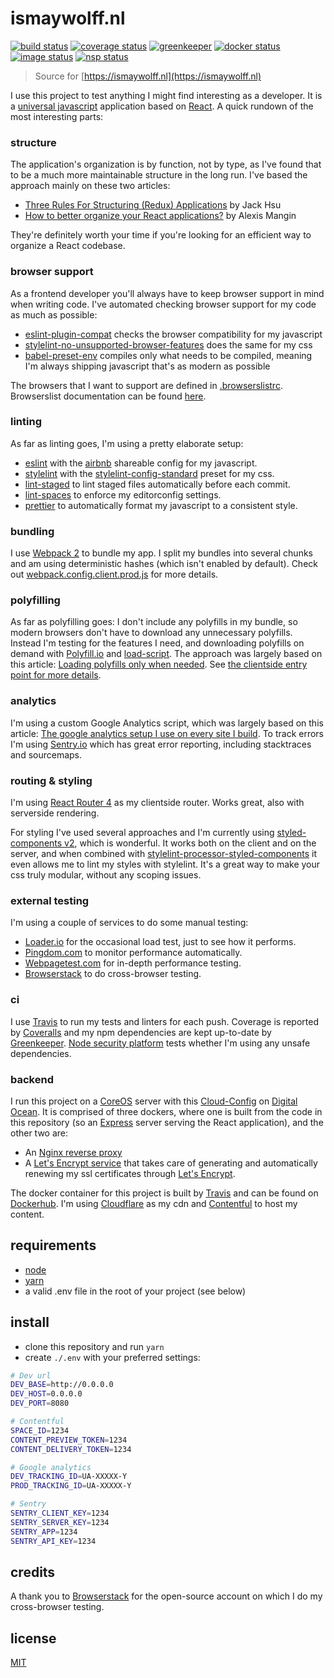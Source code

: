 # ismaywolff.nl

[![build status][build-badge]][build-url]
[![coverage status][coverage-badge]][coverage-url]
[![greenkeeper][greenkeeper-badge]][greenkeeper-url]
[![docker status][docker-badge]][docker-url]
[![image status][image-badge]][image-url]
[![nsp status][nsp-badge]][nsp-url]

> Source for [https://ismaywolff.nl](https://ismaywolff.nl)

I use this project to test anything I might find interesting as a developer. It is a
[universal javascript](https://medium.com/@mjackson/universal-javascript-4761051b7ae9) application
based on [React](https://facebook.github.io/react/). A quick rundown of the most interesting parts:

### structure

The application's organization is by function, not by type, as I've found that to be a much more
maintainable structure in the long run. I've based the approach mainly on these two articles:

* [Three Rules For Structuring (Redux) Applications](https://jaysoo.ca/2016/02/28/organizing-redux-application/) by Jack Hsu
* [How to better organize your React applications?](https://medium.com/@alexmngn/how-to-better-organize-your-react-applications-2fd3ea1920f1) by Alexis Mangin

They're definitely worth your time if you're looking for an efficient way to organize a React
codebase.

### browser support

As a frontend developer you'll always have to keep browser support in mind when writing code. I've
automated checking browser support for my code as much as possible:

* [eslint-plugin-compat](https://github.com/amilajack/eslint-plugin-compat) checks the browser
compatibility for my javascript
* [stylelint-no-unsupported-browser-features](https://github.com/ismay/stylelint-no-unsupported-browser-features)
does the same for my css
* [babel-preset-env](https://github.com/babel/babel-preset-env) compiles only what needs to be
compiled, meaning I'm always shipping javascript that's as modern as possible

The browsers that I want to support are defined in [.browserslistrc](.browserslistrc). Browserslist
documentation can be found [here](https://github.com/ai/browserslist).

### linting

As far as linting goes, I'm using a pretty elaborate setup:

* [eslint](http://eslint.org/) with the [airbnb](https://www.npmjs.com/package/eslint-config-airbnb)
shareable config for my javascript.
* [stylelint](https://stylelint.io/) with the [stylelint-config-standard](https://github.com/stylelint/stylelint-config-standard)
preset for my css.
* [lint-staged](https://github.com/okonet/lint-staged) to lint staged files automatically before
each commit.
* [lint-spaces](https://www.npmjs.com/package/lintspaces) to enforce my editorconfig settings.
* [prettier](https://github.com/prettier/prettier) to automatically format my javascript to a
consistent style.

### bundling

I use [Webpack 2](https://webpack.js.org/) to bundle my app. I split my bundles into several chunks
and am using deterministic hashes (which isn't enabled by default). Check out [webpack.config.client.prod.js](webpack.config.client.prod.js)
for more details.

### polyfilling

As far as polyfilling goes: I don't include any polyfills in my bundle, so modern browsers don't
have to download any unnecessary polyfills. Instead I'm testing for the features I need, and
downloading polyfills on demand with [Polyfill.io](https://polyfill.io/v2/docs/) and [load-script](https://www.npmjs.com/package/load-script).
The approach was largely based on this article: [Loading polyfills only when needed](https://philipwalton.com/articles/loading-polyfills-only-when-needed/).
See [the clientside entry point for more details](src/client/index.jsx).

### analytics

I'm using a custom Google Analytics script, which was largely based on this article:
[The google analytics setup I use on every site I build](https://philipwalton.com/articles/the-google-analytics-setup-i-use-on-every-site-i-build/).
To track errors I'm using [Sentry.io](https://sentry.io/welcome/) which has great error reporting,
including stacktraces and sourcemaps.
 
### routing & styling

I'm using [React Router 4](https://reacttraining.com/react-router/) as my clientside router. Works
great, also with serverside rendering.

For styling I've used several approaches and I'm currently using [styled-components v2](https://www.styled-components.com/),
which is wonderful. It works both on the client and on the server, and when combined with [stylelint-processor-styled-components](https://github.com/styled-components/stylelint-processor-styled-components)
it even allows me to lint my styles with stylelint. It's a great way to make your css truly modular,
without any scoping issues.

### external testing

I'm using a couple of services to do some manual testing:

* [Loader.io](https://loader.io/) for the occasional load test, just to see how it performs.
* [Pingdom.com](https://www.pingdom.com/) to monitor performance automatically.
* [Webpagetest.com](https://www.webpagetest.org/) for in-depth performance testing.
* [Browserstack](https://www.browserstack.com/) to do cross-browser testing.

### ci

I use [Travis](https://travis-ci.org/) to run my tests and linters for each push. Coverage is
reported by [Coveralls](https://coveralls.io/) and my npm dependencies are kept up-to-date by
[Greenkeeper](https://greenkeeper.io/). [Node security platform](https://nodesecurity.io) tests
whether I'm using any unsafe dependencies.

### backend

I run this project on a [CoreOS](https://coreos.com/) server with this [Cloud-Config](https://gist.github.com/ismay/da7acd94f07666a5308c4946f4482acb)
on [Digital Ocean](https://www.digitalocean.com/). It is comprised of three dockers, where one is
built from the code in this repository (so an [Express](https://expressjs.com/) server serving the
React application), and the other two are:

* An [Nginx reverse proxy](https://github.com/jwilder/nginx-proxy)
* A [Let's Encrypt service](https://github.com/JrCs/docker-letsencrypt-nginx-proxy-companion) that
takes care of generating and automatically renewing my ssl certificates through [Let's Encrypt](https://letsencrypt.org/).

The docker container for this project is built by [Travis](https://travis-ci.org/) and can be found
on [Dockerhub](https://hub.docker.com/r/ismay/ismaywolff.nl/). I'm using [Cloudflare](https://www.cloudflare.com/)
as my cdn and [Contentful](https://www.contentful.com/) to host my content.

## requirements

* [node](https://github.com/nodejs/node)
* [yarn](https://github.com/yarnpkg/yarn)
* a valid .env file in the root of your project (see below)

## install

* clone this repository and run `yarn`
* create `./.env` with your preferred settings:

```bash
# Dev url
DEV_BASE=http://0.0.0.0
DEV_HOST=0.0.0.0
DEV_PORT=8080

# Contentful
SPACE_ID=1234
CONTENT_PREVIEW_TOKEN=1234
CONTENT_DELIVERY_TOKEN=1234

# Google analytics
DEV_TRACKING_ID=UA-XXXXX-Y
PROD_TRACKING_ID=UA-XXXXX-Y

# Sentry
SENTRY_CLIENT_KEY=1234
SENTRY_SERVER_KEY=1234
SENTRY_APP=1234
SENTRY_API_KEY=1234
```

## credits

A thank you to [Browserstack](https://www.browserstack.com) for the open-source account on which I do my cross-browser testing.

## license

[MIT](http://ismay.mit-license.org/)

[build-badge]: https://travis-ci.org/ismay/ismaywolff.nl.svg?branch=develop
[build-url]: https://travis-ci.org/ismay/ismaywolff.nl
[coverage-badge]: https://coveralls.io/repos/github/ismay/ismaywolff.nl/badge.svg?branch=develop
[coverage-url]: https://coveralls.io/github/ismay/ismaywolff.nl?branch=develop
[greenkeeper-badge]: https://badges.greenkeeper.io/ismay/ismaywolff.nl.svg
[greenkeeper-url]: https://greenkeeper.io/
[docker-badge]: https://images.microbadger.com/badges/version/ismay/ismaywolff.nl.svg
[docker-url]: https://hub.docker.com/r/ismay/ismaywolff.nl/
[image-badge]: https://images.microbadger.com/badges/image/ismay/ismaywolff.nl.svg
[image-url]: https://hub.docker.com/r/ismay/ismaywolff.nl/
[browserstack-logo]: https://i.imgur.com/NjXLL0d.png
[browserstack-url]: https://www.browserstack.com
[nsp-badge]: https://nodesecurity.io/orgs/ismay/projects/4719c95b-b54e-4586-abc7-e7f6f8b0a707/badge
[nsp-url]: https://nodesecurity.io/orgs/ismay/projects/4719c95b-b54e-4586-abc7-e7f6f8b0a707
